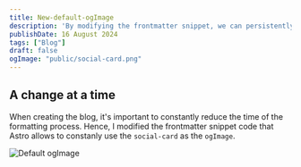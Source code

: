 ```yaml
---
title: New-default-ogImage
description: 'By modifying the frontmatter snippet, we can persistently use the social-card as the ogImage for all posts'
publishDate: 16 August 2024
tags: ["Blog"]
draft: false
ogImage: "public/social-card.png"
---
```

## A change at a time

When creating the blog, it's important to constantly reduce the time of the formatting process. Hence, I modified the frontmatter snippet code that Astro allows to constanly use the `social-card` as the `ogImage`.

![Default ogImage](/social-card.png)
